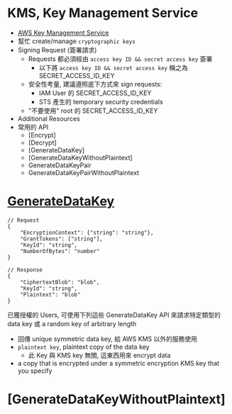
# KMS, Key Management Service

- [AWS Key Management Service](https://docs.aws.amazon.com/kms/latest/developerguide/overview.html)
- 幫忙 create/manage `cryptographic keys`
- Signing Request (簽署請求)
    - Requests 都必須經由 `access key ID && secret access key` 簽署
        - 以下將 `access key ID && secret access key` 稱之為 SECRET_ACCESS_ID_KEY
    - 安全性考量, 建議遵照底下方式來 sign requests:
        - IAM User 的 SECRET_ACCESS_ID_KEY
        - STS 產生的 temporary security credentials
    - "不要使用" root 的 SECRET_ACCESS_ID_KEY
- Additional Resources
- 常用的 API
    - [Encrypt]
    - [Decrypt]
    - [GenerateDataKey]
    - [GenerateDataKeyWithoutPlaintext]
    - GenerateDataKeyPair
    - GenerateDataKeyPairWithoutPlaintext


# [GenerateDataKey](https://docs.aws.amazon.com/kms/latest/APIReference/API_GenerateDataKey.html)

```jsonc
// Request
{
	"EncryptionContext": {"string": "string"},
	"GrantTokens": ["string"],
	"KeyId": "string",
	"NumberOfBytes": "number"
}

// Response
{
	"CiphertextBlob": "blob",
	"KeyId": "string",
	"Plaintext": "blob"
}
```

已獲授權的 Users, 可使用下列這些 GenerateDataKey API 來請求特定類型的 data key 或 a random key of arbitrary length

- 回傳 unique symmetric data key, 給 AWS KMS 以外的服務使用
- `plaintext key`, plaintext copy of the data key
    - 此 Key 與 KMS key 無關, 這東西用來 encrypt data
- a copy that is encrypted under a symmetric encryption KMS key that you specify


# [GenerateDataKeyWithoutPlaintext]


